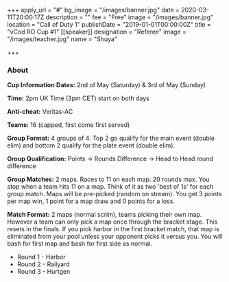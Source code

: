 +++
apply_url = "#"
bg_image = "/images/banner.jpg"
date = 2020-03-11T20:00:17Z
description = ""
fee = "Free"
image = "/images/banner.jpg"
location = "Call of Duty 1"
publishDate = "2019-01-01T00:00:00Z"
title = "vCod RO Cup #1"
[[speaker]]
designation = "Referee"
image = "/images/teacher.jpg"
name = "Shuya"

+++
### About

**Cup Information** **Dates:** 2nd of May (Saturday) & 3rd of May (Sunday)

**Time:** 2pm UK Time (3pm CET) start on both days

**Anti-cheat:** Veritas-AC

**Teams:** 16 (capped, first come first served)

**Group Format:** 4 groups of 4. Top 2 go qualify for the main event (double elim) and bottom 2 qualify for the plate event (double elim).

**Group Qualification:** Points -> Rounds Difference -> Head to Head round difference

**Group Matches:** 2 maps. Races to 11 on each map. 20 rounds max. You stop when a team hits 11 on a map. Think of it as two 'best of 1s' for each group match. Maps will be pre-picked (random on stream). You get 3 points per map win, 1 point for a map draw and 0 points for a loss.

**Match Format:** 2 maps (normal scrim), teams picking their own map. However a team can only pick a map once through the bracket stage. This resets in the finals. If you pick harbor in the first bracket match, that map is eliminated from your pool unless your opponent picks it versus you. You will bash for first map and bash for first side as normal.

* Round 1 - Harbor
* Round 2 - Railyard
* Round 3 - Hurtgen